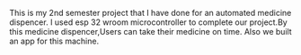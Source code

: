 This is my 2nd semester project that I have done for an automated medicine dispencer. I used esp 32 wroom microcontroller to complete our project.By this medicine dispencer,Users can take their medicine on time. Also we built an app for this machine.

